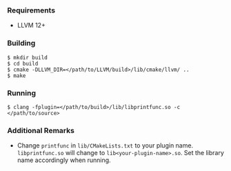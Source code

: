 ### Requirements

- LLVM 12+

### Building

```
$ mkdir build
$ cd build
$ cmake -DLLVM_DIR=</path/to/LLVM/build>/lib/cmake/llvm/ ..
$ make
```

### Running

```
$ clang -fplugin=</path/to/build>/lib/libprintfunc.so -c </path/to/source> 
```

### Additional Remarks

- Change `printfunc` in `lib/CMakeLists.txt` to your plugin name.
  `libprintfunc.so` will change to `lib<your-plugin-name>.so`. Set the library
  name accordingly when running.
